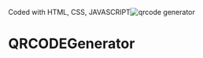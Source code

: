 Coded with HTML, CSS, JAVASCRIPT![qrcode generator](https://user-images.githubusercontent.com/90700338/199849913-8c2b5b26-2aa9-4a4e-8760-0760ceddcb57.png)


# QRCODEGenerator
